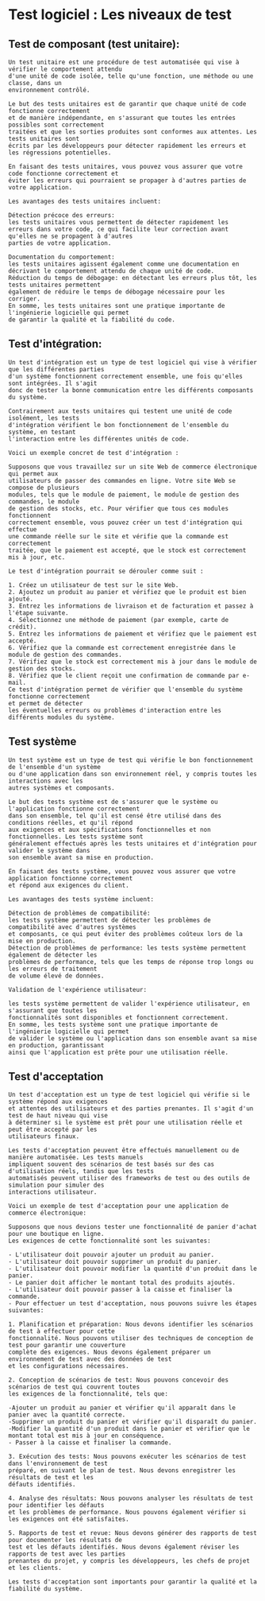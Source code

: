 # Test logiciel : Les niveaux de test  

## Test de composant (test unitaire):  
    Un test unitaire est une procédure de test automatisée qui vise à vérifier le comportement attendu  
    d'une unité de code isolée, telle qu'une fonction, une méthode ou une classe, dans un  
    environnement contrôlé.  

    Le but des tests unitaires est de garantir que chaque unité de code fonctionne correctement  
    et de manière indépendante, en s'assurant que toutes les entrées possibles sont correctement  
    traitées et que les sorties produites sont conformes aux attentes. Les tests unitaires sont  
    écrits par les développeurs pour détecter rapidement les erreurs et les régressions potentielles.  

    En faisant des tests unitaires, vous pouvez vous assurer que votre code fonctionne correctement et  
    éviter les erreurs qui pourraient se propager à d'autres parties de votre application.  
      
    Les avantages des tests unitaires incluent:  

    Détection précoce des erreurs:  
    les tests unitaires vous permettent de détecter rapidement les  
    erreurs dans votre code, ce qui facilite leur correction avant qu'elles ne se propagent à d'autres
    parties de votre application.  
      
    Documentation du comportement:  
    les tests unitaires agissent également comme une documentation en  
    décrivant le comportement attendu de chaque unité de code.  
    Réduction du temps de débogage: en détectant les erreurs plus tôt, les tests unitaires permettent  
    également de réduire le temps de débogage nécessaire pour les corriger.  
    En somme, les tests unitaires sont une pratique importante de l'ingénierie logicielle qui permet  
    de garantir la qualité et la fiabilité du code.  

## Test d'intégration:  
    Un test d'intégration est un type de test logiciel qui vise à vérifier que les différentes parties  
    d'un système fonctionnent correctement ensemble, une fois qu'elles sont intégrées. Il s'agit  
    donc de tester la bonne communication entre les différents composants du système.  

    Contrairement aux tests unitaires qui testent une unité de code isolément, les tests 
    d'intégration vérifient le bon fonctionnement de l'ensemble du système, en testant  
    l'interaction entre les différentes unités de code.  

    Voici un exemple concret de test d'intégration :  

    Supposons que vous travaillez sur un site Web de commerce électronique qui permet aux  
    utilisateurs de passer des commandes en ligne. Votre site Web se compose de plusieurs  
    modules, tels que le module de paiement, le module de gestion des commandes, le module  
    de gestion des stocks, etc. Pour vérifier que tous ces modules fonctionnent  
    correctement ensemble, vous pouvez créer un test d'intégration qui effectue  
    une commande réelle sur le site et vérifie que la commande est correctement  
    traitée, que le paiement est accepté, que le stock est correctement mis à jour, etc.  

    Le test d'intégration pourrait se dérouler comme suit :

    1. Créez un utilisateur de test sur le site Web.
    2. Ajoutez un produit au panier et vérifiez que le produit est bien ajouté.
    3. Entrez les informations de livraison et de facturation et passez à l'étape suivante.
    4. Sélectionnez une méthode de paiement (par exemple, carte de crédit).
    5. Entrez les informations de paiement et vérifiez que le paiement est accepté.
    6. Vérifiez que la commande est correctement enregistrée dans le module de gestion des commandes.
    7. Vérifiez que le stock est correctement mis à jour dans le module de gestion des stocks.
    8. Vérifiez que le client reçoit une confirmation de commande par e-mail.
    Ce test d'intégration permet de vérifier que l'ensemble du système fonctionne correctement  
    et permet de détecter  
    les éventuelles erreurs ou problèmes d'interaction entre les différents modules du système.  

## Test système  
    Un test système est un type de test qui vérifie le bon fonctionnement de l'ensemble d'un système  
    ou d'une application dans son environnement réel, y compris toutes les interactions avec les  
    autres systèmes et composants.  

    Le but des tests système est de s'assurer que le système ou l'application fonctionne correctement  
    dans son ensemble, tel qu'il est censé être utilisé dans des conditions réelles, et qu'il répond  
    aux exigences et aux spécifications fonctionnelles et non fonctionnelles. Les tests système sont  
    généralement effectués après les tests unitaires et d'intégration pour valider le système dans  
    son ensemble avant sa mise en production.  

    En faisant des tests système, vous pouvez vous assurer que votre application fonctionne correctement  
    et répond aux exigences du client.  
      
    Les avantages des tests système incluent:  

    Détection de problèmes de compatibilité:  
    les tests système permettent de détecter les problèmes de compatibilité avec d'autres systèmes  
    et composants, ce qui peut éviter des problèmes coûteux lors de la mise en production.  
    Détection de problèmes de performance: les tests système permettent également de détecter les  
    problèmes de performance, tels que les temps de réponse trop longs ou les erreurs de traitement  
    de volume élevé de données.  
      
    Validation de l'expérience utilisateur:  
      
    les tests système permettent de valider l'expérience utilisateur, en s'assurant que toutes les  
    fonctionnalités sont disponibles et fonctionnent correctement.  
    En somme, les tests système sont une pratique importante de l'ingénierie logicielle qui permet  
    de valider le système ou l'application dans son ensemble avant sa mise en production, garantissant  
    ainsi que l'application est prête pour une utilisation réelle.  

## Test d'acceptation 
    Un test d'acceptation est un type de test logiciel qui vérifie si le système répond aux exigences  
    et attentes des utilisateurs et des parties prenantes. Il s'agit d'un test de haut niveau qui vise  
    à déterminer si le système est prêt pour une utilisation réelle et peut être accepté par les  
    utilisateurs finaux.  
  
    Les tests d'acceptation peuvent être effectués manuellement ou de manière automatisée. Les tests manuels  
    impliquent souvent des scénarios de test basés sur des cas d'utilisation réels, tandis que les tests  
    automatisés peuvent utiliser des frameworks de test ou des outils de simulation pour simuler des  
    interactions utilisateur.  
  
    Voici un exemple de test d'acceptation pour une application de commerce électronique:  
  
    Supposons que nous devions tester une fonctionnalité de panier d'achat pour une boutique en ligne.  
    Les exigences de cette fonctionnalité sont les suivantes:  
  
    - L'utilisateur doit pouvoir ajouter un produit au panier.  
    - L'utilisateur doit pouvoir supprimer un produit du panier.  
    - L'utilisateur doit pouvoir modifier la quantité d'un produit dans le panier.  
    - Le panier doit afficher le montant total des produits ajoutés.  
    - L'utilisateur doit pouvoir passer à la caisse et finaliser la commande.  
    - Pour effectuer un test d'acceptation, nous pouvons suivre les étapes suivantes:  
  
    1. Planification et préparation: Nous devons identifier les scénarios de test à effectuer pour cette  
    fonctionnalité. Nous pouvons utiliser des techniques de conception de test pour garantir une couverture  
    complète des exigences. Nous devons également préparer un environnement de test avec des données de test  
    et les configurations nécessaires.  
      
    2. Conception de scénarios de test: Nous pouvons concevoir des scénarios de test qui couvrent toutes  
    les exigences de la fonctionnalité, tels que:  
    
    -Ajouter un produit au panier et vérifier qu'il apparaît dans le panier avec la quantité correcte.  
    -Supprimer un produit du panier et vérifier qu'il disparaît du panier.  
    -Modifier la quantité d'un produit dans le panier et vérifier que le montant total est mis à jour en conséquence.  
    - Passer à la caisse et finaliser la commande. 
       
    3. Exécution des tests: Nous pouvons exécuter les scénarios de test dans l'environnement de test  
    préparé, en suivant le plan de test. Nous devons enregistrer les résultats de test et les  
    défauts identifiés.  
  
    4. Analyse des résultats: Nous pouvons analyser les résultats de test pour identifier les défauts  
    et les problèmes de performance. Nous pouvons également vérifier si les exigences ont été satisfaites.  
  
    5. Rapports de test et revue: Nous devons générer des rapports de test pour documenter les résultats de  
    test et les défauts identifiés. Nous devons également réviser les rapports de test avec les parties  
    prenantes du projet, y compris les développeurs, les chefs de projet et les clients.  
  
    Les tests d'acceptation sont importants pour garantir la qualité et la fiabilité du système.  
